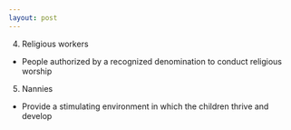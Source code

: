 ```yaml
---
layout: post
---
```





4. Religious workers
  *  People authorized by a recognized denomination to conduct religious worship
5. Nannies
  *  Provide a stimulating environment in which the children thrive and develop


